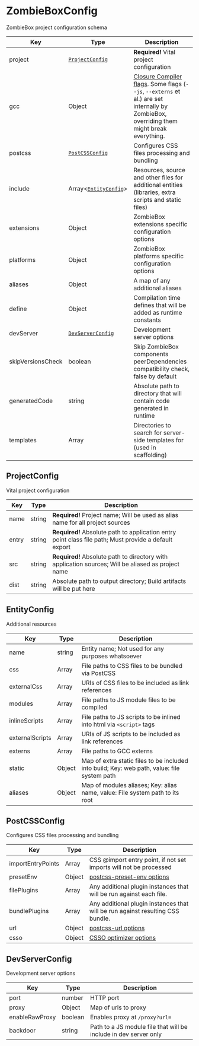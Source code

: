 <!--
This file was generated automatically from config/schema.js.
Do not edit it manually!
-->

# ZombieBoxConfig

ZombieBox project configuration schema

| Key | Type | Description | 
| --- | --- | --- |
| project | [`ProjectConfig`](#markdown-header-projectconfig) | **Required!** Vital project configuration |
| gcc | Object | [Closure Compiler flags](https://github.com/google/closure-compiler/wiki/Flags-and-Options). Some flags (`--js`, `--externs` et al.) are set internally by ZombieBox, overriding them might break everything. |
| postcss | [`PostCSSConfig`](#markdown-header-postcssconfig) | Configures CSS files processing and bundling |
| include | Array<[`EntityConfig`](#markdown-header-entityconfig)> | Resources, source and other files for additional entities (libraries, extra scripts and static files) |
| extensions | Object | ZombieBox extensions specific configuration options |
| platforms | Object | ZombieBox platforms specific configuration options |
| aliases | Object<string> | A map of any additional aliases |
| define | Object | Compilation time defines that will be added as runtime constants |
| devServer | [`DevServerConfig`](#markdown-header-devserverconfig) | Development server options |
| skipVersionsCheck | boolean | Skip ZombieBox components peerDependencies compatibility check, false by default |
| generatedCode | string | Absolute path to directory that will contain code generated in runtime |
| templates | Array<string> | Directories to search for server-side templates for (used in scaffolding) |

## ProjectConfig

Vital project configuration

| Key | Type | Description | 
| --- | --- | --- |
| name | string | **Required!** Project name; Will be used as alias name for all project sources |
| entry | string | **Required!** Absolute path to application entry point class file path; Must provide a default export |
| src | string | **Required!** Absolute path to directory with application sources; Will be aliased as project name |
| dist | string | Absolute path to output directory; Build artifacts will be put here |


## EntityConfig

Additional resources

| Key | Type | Description | 
| --- | --- | --- |
| name | string | Entity name; Not used for any purposes whatsoever |
| css | Array<string> | File paths to CSS files to be bundled via PostCSS |
| externalCss | Array<string> | URIs of CSS files to be included as link references |
| modules | Array<string> | File paths to JS module files to be compiled |
| inlineScripts | Array<string> | File paths to JS scripts to be inlined into html via `<script>` tags |
| externalScripts | Array<string> | URIs of JS scripts to be included as link references |
| externs | Array<string> | File paths to GCC externs |
| static | Object<string> | Map of extra static files to be included into build; Key: web path, value: file system path |
| aliases | Object<string> | Map of modules aliases; Key: alias name, value: File system path to its root |


## PostCSSConfig

Configures CSS files processing and bundling

| Key | Type | Description | 
| --- | --- | --- |
| importEntryPoints | Array<string> | CSS @import entry point, if not set imports will not be processed |
| presetEnv | Object | [postcss-preset-env options](https://github.com/csstools/postcss-preset-env#options) |
| filePlugins | Array | Any additional plugin instances that will be run against each file. |
| bundlePlugins | Array | Any additional plugin instances that will be run against resulting CSS bundle. |
| url | Object | [postcss-url options](https://github.com/postcss/postcss-url#options-combinations) |
| csso | Object | [CSSO optimizer options](https://github.com/css/csso#compressast-options) |


## DevServerConfig

Development server options

| Key | Type | Description | 
| --- | --- | --- |
| port | number | HTTP port |
| proxy | Object<string> | Map of urls to proxy |
| enableRawProxy | boolean | Enables proxy at `/proxy?url=` |
| backdoor | string | Path to a JS module file that will be include in dev server only |


